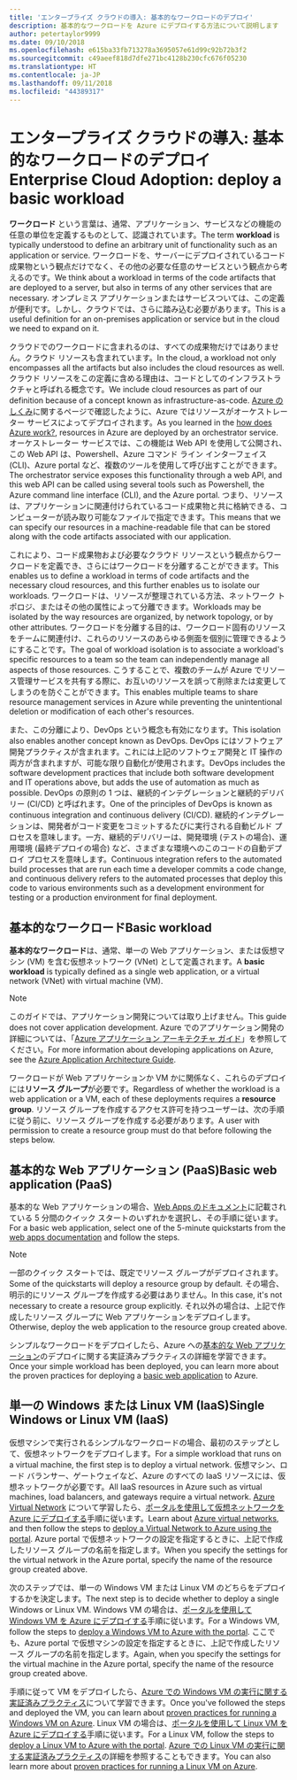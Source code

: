 ```yaml
---
title: 'エンタープライズ クラウドの導入: 基本的なワークロードのデプロイ'
description: 基本的なワークロードを Azure にデプロイする方法について説明します
author: petertaylor9999
ms.date: 09/10/2018
ms.openlocfilehash: e615ba33fb713278a3695057e61d99c92b72b3f2
ms.sourcegitcommit: c49aeef818d7dfe271bc4128b230cfc676f05230
ms.translationtype: HT
ms.contentlocale: ja-JP
ms.lasthandoff: 09/11/2018
ms.locfileid: "44389317"
---
```

# <a name="enterprise-cloud-adoption-deploy-a-basic-workload"></a><span data-ttu-id="480fc-103">エンタープライズ クラウドの導入: 基本的なワークロードのデプロイ</span><span class="sxs-lookup"><span data-stu-id="480fc-103">Enterprise Cloud Adoption: deploy a basic workload</span></span>

<span data-ttu-id="480fc-104">**ワークロード** という言葉は、通常、アプリケーション、サービスなどの機能の任意の単位を定義するものとして、認識されています。</span><span class="sxs-lookup"><span data-stu-id="480fc-104">The term **workload** is typically understood to define an arbitrary unit of functionality such as an application or service.</span></span> <span data-ttu-id="480fc-105">ワークロードを、サーバーにデプロイされているコード成果物という観点だけでなく、その他の必要な任意のサービスという観点から考えるのです。</span><span class="sxs-lookup"><span data-stu-id="480fc-105">We think about a workload in terms of the code artifacts that are deployed to a server, but also in terms of any other services that are necessary.</span></span> <span data-ttu-id="480fc-106">オンプレミス アプリケーションまたはサービスついては、この定義が便利です。しかし、クラウドでは、さらに踏み込む必要があります。</span><span class="sxs-lookup"><span data-stu-id="480fc-106">This is a useful definition for an on-premises application or service but in the cloud we need to expand on it.</span></span>

<span data-ttu-id="480fc-107">クラウドでのワークロードに含まれるのは、すべての成果物だけではありません。クラウド リソースも含まれています。</span><span class="sxs-lookup"><span data-stu-id="480fc-107">In the cloud, a workload not only encompasses all the artifacts but also includes the cloud resources as well.</span></span> <span data-ttu-id="480fc-108">クラウド リソースをこの定義に含める理由は、コードとしてのインフラストラクチャと呼ばれる概念です。</span><span class="sxs-lookup"><span data-stu-id="480fc-108">We include cloud resources as part of our definition because of a concept known as infrastructure-as-code.</span></span> <span data-ttu-id="480fc-109">[Azure のしくみ](../getting-started/what-is-azure.md)に関するページで確認したように、Azure ではリソースがオーケストレーター サービスによってデプロイされます。</span><span class="sxs-lookup"><span data-stu-id="480fc-109">As you learned in the [how does Azure work?](../getting-started/what-is-azure.md), resources in Azure are deployed by an orchestrator service.</span></span> <span data-ttu-id="480fc-110">オーケストレーター サービスでは、この機能は Web API を使用して公開され、この Web API は、Powershell、Azure コマンド ライン インターフェイス (CLI)、Azure portal など、複数のツールを使用して呼び出すことができます。</span><span class="sxs-lookup"><span data-stu-id="480fc-110">The orchestrator service exposes this functionality through a web API, and this web API can be called using several tools such as Powershell, the Azure command line interface (CLI), and the Azure portal.</span></span> <span data-ttu-id="480fc-111">つまり、リソースは、アプリケーションに関連付けられているコード成果物と共に格納できる、コンピューターが読み取り可能なファイルで指定できます。</span><span class="sxs-lookup"><span data-stu-id="480fc-111">This means that we can specify our resources in a machine-readable file that can be stored along with the code artifacts associated with our application.</span></span>

<span data-ttu-id="480fc-112">これにより、コード成果物および必要なクラウド リソースという観点からワークロードを定義でき、さらにはワークロードを分離することができます。</span><span class="sxs-lookup"><span data-stu-id="480fc-112">This enables us to define a workload in terms of code artifacts and the necessary cloud resources, and this further enables us to isolate our workloads.</span></span> <span data-ttu-id="480fc-113">ワークロードは、リソースが整理されている方法、ネットワーク トポロジ、またはその他の属性によって分離できます。</span><span class="sxs-lookup"><span data-stu-id="480fc-113">Workloads may be isolated by the way resources are organized, by network topology, or by other attributes.</span></span> <span data-ttu-id="480fc-114">ワークロードを分離する目的は、ワークロード固有のリソースをチームに関連付け、これらのリソースのあらゆる側面を個別に管理できるようにすることです。</span><span class="sxs-lookup"><span data-stu-id="480fc-114">The goal of workload isolation is to associate a workload's specific resources to a team so the team can independently manage all aspects of those resources.</span></span> <span data-ttu-id="480fc-115">こうすることで、複数のチームが Azure でリソース管理サービスを共有する際に、お互いのリソースを誤って削除または変更してしまうのを防ぐことができます。</span><span class="sxs-lookup"><span data-stu-id="480fc-115">This enables multiple teams to share resource management services in Azure while preventing the unintentional deletion or modification of each other's resources.</span></span>

<span data-ttu-id="480fc-116">また、この分離により、DevOps という概念も有効になります。</span><span class="sxs-lookup"><span data-stu-id="480fc-116">This isolation also enables another concept known as DevOps.</span></span> <span data-ttu-id="480fc-117">DevOps にはソフトウェア開発プラクティスが含まれます。これには上記のソフトウェア開発と IT 操作の両方が含まれますが、可能な限り自動化が使用されます。</span><span class="sxs-lookup"><span data-stu-id="480fc-117">DevOps includes the software development practices that include both software development and IT operations above, but adds the use of automation as much as possible.</span></span> <span data-ttu-id="480fc-118">DevOps の原則の 1 つは、継続的インテグレーションと継続的デリバリー (CI/CD) と呼ばれます。</span><span class="sxs-lookup"><span data-stu-id="480fc-118">One of the principles of DevOps is known as continuous integration and continuous delivery (CI/CD).</span></span> <span data-ttu-id="480fc-119">継続的インテグレーションは、開発者がコード変更をコミットするたびに実行される自動ビルド プロセスを意味します。一方、継続的デリバリーは、開発環境 (テストの場合)、運用環境 (最終デプロイの場合) など、さまざまな環境へのこのコードの自動デプロイ プロセスを意味します。</span><span class="sxs-lookup"><span data-stu-id="480fc-119">Continuous integration refers to the automated build processes that are run each time a developer commits a code change, and continuous delivery refers to the automated processes that deploy this code to various environments such as a development environment for testing or a production environment for final deployment.</span></span>

## <a name="basic-workload"></a><span data-ttu-id="480fc-120">基本的なワークロード</span><span class="sxs-lookup"><span data-stu-id="480fc-120">Basic workload</span></span>

<span data-ttu-id="480fc-121">**基本的なワークロード**は、通常、単一の Web アプリケーション、または仮想マシン (VM) を含む仮想ネットワーク (VNet) として定義されます。</span><span class="sxs-lookup"><span data-stu-id="480fc-121">A **basic workload** is typically defined as a single web application, or a virtual network (VNet) with virtual machine (VM).</span></span> 

> [!NOTE]
> <span data-ttu-id="480fc-122">このガイドでは、アプリケーション開発については取り上げません。</span><span class="sxs-lookup"><span data-stu-id="480fc-122">This guide does not cover application development.</span></span> <span data-ttu-id="480fc-123">Azure でのアプリケーション開発の詳細については、「[Azure アプリケーション アーキテクチャ ガイド](/azure/architecture/guide/)」を参照してください。</span><span class="sxs-lookup"><span data-stu-id="480fc-123">For more information about developing applications on Azure, see the [Azure Application Architecture Guide](/azure/architecture/guide/).</span></span>

<span data-ttu-id="480fc-124">ワークロードが Web アプリケーションか VM かに関係なく、これらのデプロイには**リソース グループ**が必要です。</span><span class="sxs-lookup"><span data-stu-id="480fc-124">Regardless of whether the workload is a web application or a VM, each of these deployments requires a **resource group**.</span></span> <span data-ttu-id="480fc-125">リソース グループを作成するアクセス許可を持つユーザーは、次の手順に従う前に、リソース グループを作成する必要があります。</span><span class="sxs-lookup"><span data-stu-id="480fc-125">A user with permission to create a resource group must do that before following the steps below.</span></span>

## <a name="basic-web-application-paas"></a><span data-ttu-id="480fc-126">基本的な Web アプリケーション (PaaS)</span><span class="sxs-lookup"><span data-stu-id="480fc-126">Basic web application (PaaS)</span></span>

<span data-ttu-id="480fc-127">基本的な Web アプリケーションの場合、[Web Apps のドキュメント](/azure/app-service?toc=/azure/architecture/cloud-adoption-guide/toc.json)に記載されている 5 分間のクイック スタートのいずれかを選択し、その手順に従います。</span><span class="sxs-lookup"><span data-stu-id="480fc-127">For a basic web application, select one of the 5-minute quickstarts from the [web apps documentation](/azure/app-service?toc=/azure/architecture/cloud-adoption-guide/toc.json) and follow the steps.</span></span> 

> [!NOTE]
> <span data-ttu-id="480fc-128">一部のクイック スタートでは、既定でリソース グループがデプロイされます。</span><span class="sxs-lookup"><span data-stu-id="480fc-128">Some of the quickstarts will deploy a resource group by default.</span></span> <span data-ttu-id="480fc-129">その場合、明示的にリソース グループを作成する必要はありません。</span><span class="sxs-lookup"><span data-stu-id="480fc-129">In this case, it's not necessary to create a resource group explicitly.</span></span> <span data-ttu-id="480fc-130">それ以外の場合は、上記で作成したリソース グループに Web アプリケーションをデプロイします。</span><span class="sxs-lookup"><span data-stu-id="480fc-130">Otherwise, deploy the web application to the resource group created above.</span></span>

<span data-ttu-id="480fc-131">シンプルなワークロードをデプロイしたら、Azure への[基本的な Web アプリケーション](/azure/architecture/reference-architectures/app-service-web-app/basic-web-app?toc=/azure/architecture/cloud-adoption-guide/toc.json)のデプロイに関する実証済みプラクティスの詳細を学習できます。</span><span class="sxs-lookup"><span data-stu-id="480fc-131">Once your simple workload has been deployed, you can learn more about the proven practices for deploying a [basic web application](/azure/architecture/reference-architectures/app-service-web-app/basic-web-app?toc=/azure/architecture/cloud-adoption-guide/toc.json) to Azure.</span></span>

## <a name="single-windows-or-linux-vm-iaas"></a><span data-ttu-id="480fc-132">単一の Windows または Linux VM (IaaS)</span><span class="sxs-lookup"><span data-stu-id="480fc-132">Single Windows or Linux VM (IaaS)</span></span>

<span data-ttu-id="480fc-133">仮想マシンで実行されるシンプルなワークロードの場合、最初のステップとして、仮想ネットワークをデプロイします。</span><span class="sxs-lookup"><span data-stu-id="480fc-133">For a simple workload that runs on a virtual machine, the first step is to deploy a virtual network.</span></span> <span data-ttu-id="480fc-134">仮想マシン、ロード バランサー、ゲートウェイなど、Azure のすべての IaaS リソースには、仮想ネットワークが必要です。</span><span class="sxs-lookup"><span data-stu-id="480fc-134">All IaaS resources in Azure such as virtual machines, load balancers, and gateways require a virtual network.</span></span> <span data-ttu-id="480fc-135">[Azure Virtual Network](/azure/virtual-network/virtual-networks-overview?toc=/azure/architecture/cloud-adoption-guide/toc.json) について学習したら、[ポータルを使用して仮想ネットワークを Azure にデプロイする](/azure/virtual-network/quick-create-portal?toc=/azure/architecture/cloud-adoption-guide/toc.json)手順に従います。</span><span class="sxs-lookup"><span data-stu-id="480fc-135">Learn about [Azure virtual networks](/azure/virtual-network/virtual-networks-overview?toc=/azure/architecture/cloud-adoption-guide/toc.json), and then follow the steps to [deploy a Virtual Network to Azure using the portal](/azure/virtual-network/quick-create-portal?toc=/azure/architecture/cloud-adoption-guide/toc.json).</span></span> <span data-ttu-id="480fc-136">Azure portal で仮想ネットワークの設定を指定するときに、上記で作成したリソース グループの名前を指定します。</span><span class="sxs-lookup"><span data-stu-id="480fc-136">When you specify the settings for the virtual network in the Azure portal, specify the name of the resource group created above.</span></span>

<span data-ttu-id="480fc-137">次のステップでは、単一の Windows VM または Linux VM のどちらをデプロイするかを決定します。</span><span class="sxs-lookup"><span data-stu-id="480fc-137">The next step is to decide whether to deploy a single Windows or Linux VM.</span></span> <span data-ttu-id="480fc-138">Windows VM の場合は、[ポータルを使用して Windows VM を Azure にデプロイする](/azure/virtual-machines/windows/quick-create-portal?toc=/azure/architecture/cloud-adoption-guide/toc.json)手順に従います。</span><span class="sxs-lookup"><span data-stu-id="480fc-138">For a Windows VM, follow the steps to [deploy a Windows VM to Azure with the portal](/azure/virtual-machines/windows/quick-create-portal?toc=/azure/architecture/cloud-adoption-guide/toc.json).</span></span> <span data-ttu-id="480fc-139">ここでも、Azure portal で仮想マシンの設定を指定するときに、上記で作成したリソース グループの名前を指定します。</span><span class="sxs-lookup"><span data-stu-id="480fc-139">Again, when you specify the settings for the virtual machine in the Azure portal, specify the name of the resource group created above.</span></span>

<span data-ttu-id="480fc-140">手順に従って VM をデプロイしたら、[Azure での Windows VM の実行に関する実証済みプラクティス](/azure/architecture/reference-architectures/virtual-machines-windows/single-vm?toc=/azure/architecture/cloud-adoption-guide/toc.json)について学習できます。</span><span class="sxs-lookup"><span data-stu-id="480fc-140">Once you've followed the steps and deployed the VM, you can learn about [proven practices for running a Windows VM on Azure](/azure/architecture/reference-architectures/virtual-machines-windows/single-vm?toc=/azure/architecture/cloud-adoption-guide/toc.json).</span></span> <span data-ttu-id="480fc-141">Linux VM の場合は、[ポータルを使用して Linux VM を Azure にデプロイする](/azure/virtual-machines/linux/quick-create-portal?toc=/azure/architecture/cloud-adoption-guide/toc.json)手順に従います。</span><span class="sxs-lookup"><span data-stu-id="480fc-141">For a Linux VM, follow the steps to [deploy a Linux VM to Azure with the portal](/azure/virtual-machines/linux/quick-create-portal?toc=/azure/architecture/cloud-adoption-guide/toc.json).</span></span> <span data-ttu-id="480fc-142">[Azure での Linux VM の実行に関する実証済みプラクティス](/azure/architecture/reference-architectures/virtual-machines-linux/single-vm?toc=/azure/architecture/cloud-adoption-guide/toc.json)の詳細を参照することもできます。</span><span class="sxs-lookup"><span data-stu-id="480fc-142">You can also learn more about [proven practices for running a Linux VM on Azure](/azure/architecture/reference-architectures/virtual-machines-linux/single-vm?toc=/azure/architecture/cloud-adoption-guide/toc.json).</span></span>